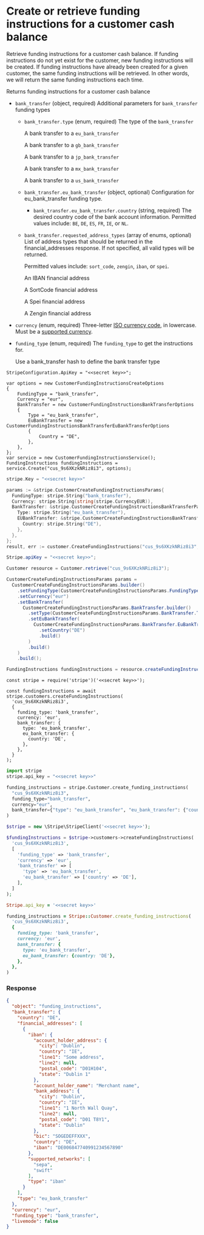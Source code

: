 # Create or retrieve funding instructions for a customer cash balance

Retrieve funding instructions for a customer cash balance. If funding instructions do not yet exist for the customer, new
funding instructions will be created. If funding instructions have already been created for a given customer, the same
funding instructions will be retrieved. In other words, we will return the same funding instructions each time.

Returns funding instructions for a customer cash balance

- `bank_transfer` (object, required)
  Additional parameters for `bank_transfer` funding types

  - `bank_transfer.type` (enum, required)
    The type of the `bank_transfer`

    A bank transfer to a `eu_bank_transfer`

    A bank transfer to a `gb_bank_transfer`

    A bank transfer to a `jp_bank_transfer`

    A bank transfer to a `mx_bank_transfer`

    A bank transfer to a `us_bank_transfer`

  - `bank_transfer.eu_bank_transfer` (object, optional)
    Configuration for eu_bank_transfer funding type.

    - `bank_transfer.eu_bank_transfer.country` (string, required)
      The desired country code of the bank account information. Permitted values include: `BE`, `DE`, `ES`, `FR`, `IE`, or `NL`.

  - `bank_transfer.requested_address_types` (array of enums, optional)
    List of address types that should be returned in the financial_addresses response. If not specified, all valid types will be returned.

    Permitted values include: `sort_code`, `zengin`, `iban`, or `spei`.

    An IBAN financial address

    A SortCode financial address

    A Spei financial address

    A Zengin financial address

- `currency` (enum, required)
  Three-letter [ISO currency code](https://www.iso.org/iso-4217-currency-codes.html), in lowercase. Must be a [supported currency](https://stripe.com/docs/currencies).

- `funding_type` (enum, required)
  The `funding_type` to get the instructions for.

  Use a bank_transfer hash to define the bank transfer type

```dotnet
StripeConfiguration.ApiKey = "<<secret key>>";

var options = new CustomerFundingInstructionsCreateOptions
{
    FundingType = "bank_transfer",
    Currency = "eur",
    BankTransfer = new CustomerFundingInstructionsBankTransferOptions
    {
        Type = "eu_bank_transfer",
        EuBankTransfer = new CustomerFundingInstructionsBankTransferEuBankTransferOptions
        {
            Country = "DE",
        },
    },
};
var service = new CustomerFundingInstructionsService();
FundingInstructions fundingInstructions = service.Create("cus_9s6XKzkNRiz8i3", options);
```

```go
stripe.Key = "<<secret key>>"

params := &stripe.CustomerCreateFundingInstructionsParams{
  FundingType: stripe.String("bank_transfer"),
  Currency: stripe.String(string(stripe.CurrencyEUR)),
  BankTransfer: &stripe.CustomerCreateFundingInstructionsBankTransferParams{
    Type: stripe.String("eu_bank_transfer"),
    EUBankTransfer: &stripe.CustomerCreateFundingInstructionsBankTransferEUBankTransferParams{
      Country: stripe.String("DE"),
    },
  },
};
result, err := customer.CreateFundingInstructions("cus_9s6XKzkNRiz8i3", params);
```

```java
Stripe.apiKey = "<<secret key>>";

Customer resource = Customer.retrieve("cus_9s6XKzkNRiz8i3");

CustomerCreateFundingInstructionsParams params =
  CustomerCreateFundingInstructionsParams.builder()
    .setFundingType(CustomerCreateFundingInstructionsParams.FundingType.BANK_TRANSFER)
    .setCurrency("eur")
    .setBankTransfer(
      CustomerCreateFundingInstructionsParams.BankTransfer.builder()
        .setType(CustomerCreateFundingInstructionsParams.BankTransfer.Type.EU_BANK_TRANSFER)
        .setEuBankTransfer(
          CustomerCreateFundingInstructionsParams.BankTransfer.EuBankTransfer.builder()
            .setCountry("DE")
            .build()
        )
        .build()
    )
    .build();

FundingInstructions fundingInstructions = resource.createFundingInstructions(params);
```

```node
const stripe = require('stripe')('<<secret key>>');

const fundingInstructions = await stripe.customers.createFundingInstructions(
  'cus_9s6XKzkNRiz8i3',
  {
    funding_type: 'bank_transfer',
    currency: 'eur',
    bank_transfer: {
      type: 'eu_bank_transfer',
      eu_bank_transfer: {
        country: 'DE',
      },
    },
  }
);
```

```python
import stripe
stripe.api_key = "<<secret key>>"

funding_instructions = stripe.Customer.create_funding_instructions(
  "cus_9s6XKzkNRiz8i3",
  funding_type="bank_transfer",
  currency="eur",
  bank_transfer={"type": "eu_bank_transfer", "eu_bank_transfer": {"country": "DE"}},
)
```

```php
$stripe = new \Stripe\StripeClient('<<secret key>>');

$fundingInstructions = $stripe->customers->createFundingInstructions(
  'cus_9s6XKzkNRiz8i3',
  [
    'funding_type' => 'bank_transfer',
    'currency' => 'eur',
    'bank_transfer' => [
      'type' => 'eu_bank_transfer',
      'eu_bank_transfer' => ['country' => 'DE'],
    ],
  ]
);
```

```ruby
Stripe.api_key = '<<secret key>>'

funding_instructions = Stripe::Customer.create_funding_instructions(
  'cus_9s6XKzkNRiz8i3',
  {
    funding_type: 'bank_transfer',
    currency: 'eur',
    bank_transfer: {
      type: 'eu_bank_transfer',
      eu_bank_transfer: {country: 'DE'},
    },
  },
)
```

### Response

```json
{
  "object": "funding_instructions",
  "bank_transfer": {
    "country": "DE",
    "financial_addresses": [
      {
        "iban": {
          "account_holder_address": {
            "city": "Dublin",
            "country": "IE",
            "line1": "Some address",
            "line2": null,
            "postal_code": "D01H104",
            "state": "Dublin 1"
          },
          "account_holder_name": "Merchant name",
          "bank_address": {
            "city": "Dublin",
            "country": "IE",
            "line1": "1 North Wall Quay",
            "line2": null,
            "postal_code": "D01 T8Y1",
            "state": "Dublin"
          },
          "bic": "SOGEDEFFXXX",
          "country": "DE",
          "iban": "DE006847740991234567890"
        },
        "supported_networks": [
          "sepa",
          "swift"
        ],
        "type": "iban"
      }
    ],
    "type": "eu_bank_transfer"
  },
  "currency": "eur",
  "funding_type": "bank_transfer",
  "livemode": false
}
```